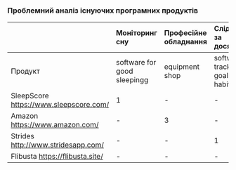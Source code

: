 ### Проблемний аналіз існуючих програмних продуктів
||Моніторинг сну|Професійне обладнання |Слідкування за досягненнями|Електрона бібліотека|Тип ліцензії|
|:-     |:-         |:-          |:-     |:-          |:- |
|Продукт   |software for good sleepingg  |equipment shop|software for track your goals and habits  |ebook library|
|SleepScore https://www.sleepscore.com/| 1 | - | - | - |Proprietary|
|Amazon https://www.amazon.com/| - | 3 | - | - |Proprietary|
|Strides http://www.stridesapp.com/ | - | - | 1 | - |Proprietary|
|Flibusta https://flibusta.site/ | - | - | - | 2 |Shareware|
